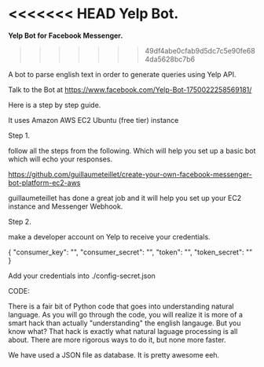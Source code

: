 <<<<<<< HEAD
Yelp Bot.
=======
<b>Yelp Bot for Facebook Messenger. </b>
>>>>>>> 49df4abe0cfab9d5dc7c5e90fe684da5628bc7b6

A bot to parse english text in order to generate queries using Yelp API.

Talk to the Bot at https://www.facebook.com/Yelp-Bot-1750022258569181/

Here is a step by step guide.

It uses Amazon AWS EC2 Ubuntu (free tier) instance

Step 1.

follow all the steps from the following. Which will help you set up a basic bot which will echo your responses.

https://github.com/guillaumeteillet/create-your-own-facebook-messenger-bot-platform-ec2-aws

guillaumeteillet has done a great job and it will help you set up your EC2 instance and Messenger Webhook.

Step 2.

make a developer account on Yelp to receive your credentials.

{
    "consumer_key": "",
    "consumer_secret": "",
    "token": "",
    "token_secret": ""
}

Add your credentials into ./config-secret.json

CODE:

There is a fair bit of Python code that goes into understanding natural language. As you will go through the code, you will realize it is more of a smart hack than actually "understanding" the english langauge. But you know what? That hack is exactly what natural laguage processing is all about. There are more rigorous ways to do it, but none more faster.

We have used a JSON file as database. It is pretty awesome eeh.
